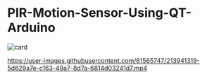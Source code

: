 # PIR-Motion-Sensor-Using-QT-Arduino
![card](https://user-images.githubusercontent.com/61565747/213940881-3dd12d94-da2e-43ec-9618-7ad7addaa554.png)

https://user-images.githubusercontent.com/61565747/213941319-5d629a7e-c163-49a7-8d7a-6814d03241d7.mp4


